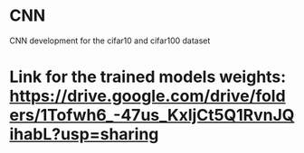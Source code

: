 # CNN
CNN development for the cifar10 and cifar100 dataset

# Link for the trained models weights: https://drive.google.com/drive/folders/1Tofwh6_-47us_KxljCt5Q1RvnJQihabL?usp=sharing
